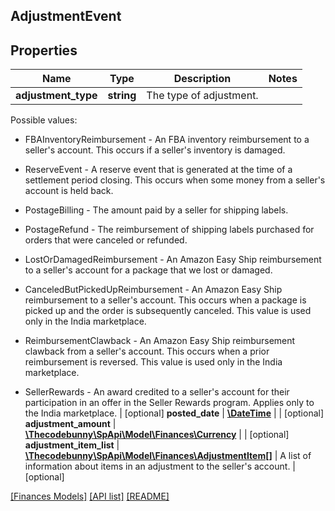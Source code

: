 ## AdjustmentEvent

## Properties

Name | Type | Description | Notes
------------ | ------------- | ------------- | -------------
**adjustment_type** | **string** | The type of adjustment.

Possible values:

* FBAInventoryReimbursement - An FBA inventory reimbursement to a seller&#39;s account. This occurs if a seller&#39;s inventory is damaged.

* ReserveEvent - A reserve event that is generated at the time of a settlement period closing. This occurs when some money from a seller&#39;s account is held back.

* PostageBilling - The amount paid by a seller for shipping labels.

* PostageRefund - The reimbursement of shipping labels purchased for orders that were canceled or refunded.

* LostOrDamagedReimbursement - An Amazon Easy Ship reimbursement to a seller&#39;s account for a package that we lost or damaged.

* CanceledButPickedUpReimbursement - An Amazon Easy Ship reimbursement to a seller&#39;s account. This occurs when a package is picked up and the order is subsequently canceled. This value is used only in the India marketplace.

* ReimbursementClawback - An Amazon Easy Ship reimbursement clawback from a seller&#39;s account. This occurs when a prior reimbursement is reversed. This value is used only in the India marketplace.

* SellerRewards - An award credited to a seller&#39;s account for their participation in an offer in the Seller Rewards program. Applies only to the India marketplace. | [optional]
**posted_date** | [**\DateTime**](\DateTime.md) |  | [optional]
**adjustment_amount** | [**\Thecodebunny\SpApi\Model\Finances\Currency**](Currency.md) |  | [optional]
**adjustment_item_list** | [**\Thecodebunny\SpApi\Model\Finances\AdjustmentItem[]**](AdjustmentItem.md) | A list of information about items in an adjustment to the seller&#39;s account. | [optional]

[[Finances Models]](../) [[API list]](../../Api) [[README]](../../../README.md)

